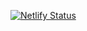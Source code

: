 [![Netlify Status](https://api.netlify.com/api/v1/badges/3d5ec4de-39b4-4b93-8799-0dfe0b476dd7/deploy-status)](https://app.netlify.com/sites/saahilb/deploys)
